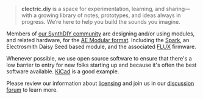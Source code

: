 > **clectric.diy** is a space for experimentation, learning, and sharing—with a growing library of notes, prototypes, and ideas always in progress. We’re here to help you build the sounds you imagine.

Members of [our SynthDIY community](https://github.com/orgs/clectric-diy/discussions) are designing and/or using modules, and related hardware, for the [AE Modular format](AE-Modular.md). Including the [Spark](https://github.com/clectric-diy/Spark-AE), an Electrosmith Daisy Seed based module, and the associated [FLUX](https://github.com/clectric-diy/FLUX) firmware.

Whenever possible, we use open source software to ensure that there's a low barrier to entry for new folks starting up and because it's often the best software available. [KiCad](KiCad) is a good example.

Please review our information about [licensing](licensing.md) and join us in our [discussion forum](https://github.com/orgs/clectric-diy/discussions) to learn more.
